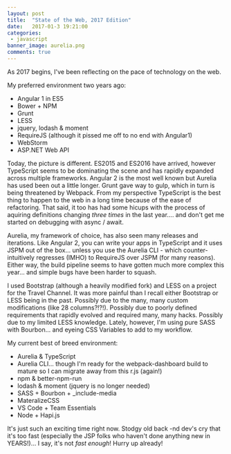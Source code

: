 ```yaml
---
layout: post
title:  "State of the Web, 2017 Edition"
date:   2017-01-3 19:21:00
categories:
 - javascript
banner_image: aurelia.png
comments: true
---
```

As 2017 begins, I've been reflecting on the pace of technology on the web.

My preferred environment two years ago:
 - Angular 1 in ES5<br/>
 - Bower + NPM<br/>
 - Grunt<br/>
 - LESS<br/>
 - jquery, lodash & moment<br/>
 - RequireJS (although it pissed me off to no end with Angular1)<br/>
 - WebStorm<br/>
 - ASP.NET Web API<br/>
 
Today, the picture is different. ES2015 and ES2016 have arrived, however TypeScript seems to be dominating the scene and has rapidly expanded across multiple frameworks. Angular 2 is the most well known but Aurelia has used been out a little longer. Grunt gave way to gulp, which in turn is being threatened by Webpack. From my perspective TypeScript is the best thing to happen to the web in a long time because of the ease of refactoring. That said, it too has had some hicups with the process of aquiring definitions changing _three times_ in the last year.... and don't get me started on debugging with async / await.

Aurelia, my framework of choice, has also seen many releases and iterations. Like Angular 2, you can write your apps in TypeScript and it uses JSPM out of the box... unless you use the Aurelia CLI - which counter-intuitively regresses (IMHO) to RequireJS over JSPM (for many reasons). Either way, the build pipeline seems to have gotten much more complex this year... and simple bugs have been harder to squash.

I used Bootstrap (although a heavily modified fork) and LESS on a project for the Travel Channel. It was more painful than I recall either Bootstrap or LESS being in the past. Possibly due to the many, many custom modifications (like 28 columns?!?!). Possibly due to poorly defined requirements that rapidly evolved and required many, many hacks. Possibly due to my limited LESS knowledge. Lately, however, I'm using pure SASS with Bourbon... and eyeing CSS Variables to add to my workflow.

My current best of breed environment:
 - Aurelia & TypeScript<br/>
 - Aurelia CLI... though I'm ready for the webpack-dashboard build to mature so I can migrate away from this r.js (again!)<br/>
 - npm & better-npm-run<br/>
 - lodash & moment (jquery is no longer needed)<br/>
 - SASS + Bourbon + \_include-media<br/>
 - MateralizeCSS<br/>
 - VS Code + Team Essentials<br/>
 - Node + Hapi.js<br/>
 
It's just such an exciting time right now. Stodgy old back -nd dev's cry that it's too fast (especially the JSP folks who haven't done anything new in YEARS!)... I say, it's not _fast enough_! Hurry up already!
